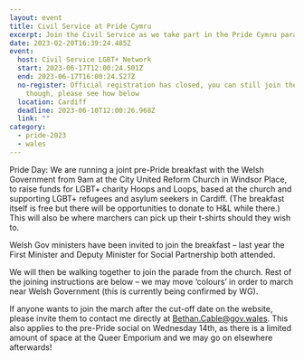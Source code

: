 ```yaml
---
layout: event
title: Civil Service at Pride Cymru
excerpt: Join the Civil Service as we take part in the Pride Cymru parade.
date: 2023-02-20T16:39:24.485Z
event:
  host: Civil Service LGBT+ Network
  start: 2023-06-17T12:00:24.501Z
  end: 2023-06-17T16:00:24.527Z
  no-register: Official registration has closed, you can still join the parade
    though, please see how below
  location: Cardiff
  deadline: 2023-06-10T12:00:26.968Z
  link: ""
category:
  - pride-2023
  - wales
---
```

Pride Day: We are running a joint pre-Pride breakfast with the Welsh Government from 9am at the City United Reform Church in Windsor Place, to raise funds for LGBT+ charity Hoops and Loops, based at the church and supporting LGBT+ refugees and asylum seekers in Cardiff. (The breakfast itself is free but there will be opportunities to donate to H&L while there.) This will also be where marchers can pick up their t-shirts should they wish to.

Welsh Gov ministers have been invited to join the breakfast – last year the First Minister and Deputy Minister for Social Partnership both attended.

We will then be walking together to join the parade from the church. Rest of the joining instructions are below – we may move ‘colours’ in order to march near Welsh Government (this is currently being confirmed by WG).

If anyone wants to join the march after the cut-off date on the website, please invite them to contact me directly at Bethan.Cable@gov.wales. This also applies to the pre-Pride social on Wednesday 14th, as there is a limited amount of space at the Queer Emporium and we may go on elsewhere afterwards!